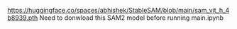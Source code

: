 https://huggingface.co/spaces/abhishek/StableSAM/blob/main/sam_vit_h_4b8939.pth
Need to donwload this SAM2 model before running main.ipynb
